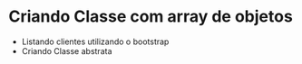 # Criando Classe com array de objetos
* Listando clientes utilizando o bootstrap
* Criando Classe abstrata
